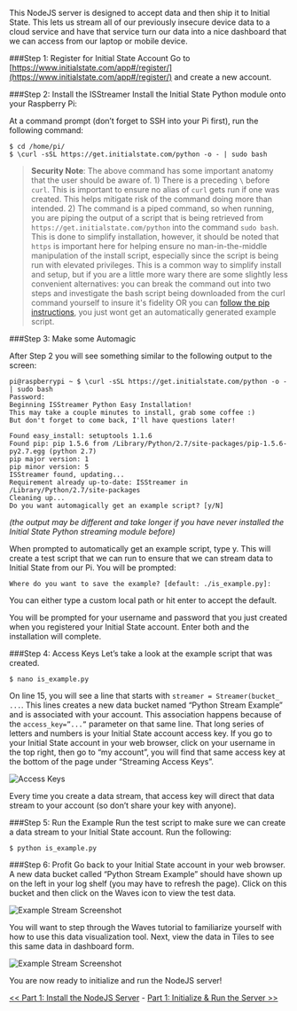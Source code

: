 This NodeJS server is designed to accept data and then ship it to Initial State. This lets us stream all of our previously insecure device data to a cloud service and have that service turn our data into a nice dashboard that we can access from our laptop or mobile device.

###Step 1: Register for Initial State Account
Go to [https://www.initialstate.com/app#/register/](https://www.initialstate.com/app#/register/) and create a new account.

###Step 2: Install the ISStreamer
Install the Initial State Python module onto your Raspberry Pi:

At a command prompt (don’t forget to SSH into your Pi first), run the following command:

```
$ cd /home/pi/
$ \curl -sSL https://get.initialstate.com/python -o - | sudo bash
```

> **Security Note**: The above command has some important anatomy that the user should be aware of. 1) There is a preceding `\` before `curl`. This is important to ensure no alias of `curl` gets run if one was created. This helps mitigate risk of the command doing more than intended. 2) The command is a piped command, so when running, you are piping the output of a script that is being retrieved from `https://get.initialstate.com/python` into the command `sudo bash`. This is done to simplify installation, however, it should be noted that `https` is important here for helping ensure no man-in-the-middle manipulation of the install script, especially since the script is being run with elevated privileges. This is a common way to simplify install and setup, but if you are a little more wary there are some slightly less convenient alternatives: you can break the command out into two steps and investigate the bash script being downloaded from the curl command yourself to insure it's fidelity OR you can [follow the pip instructions](https://github.com/InitialState/python_appender#using-package-management), you just wont get an automatically generated example script.

###Step 3: Make some Automagic

After Step 2 you will see something similar to the following output to the screen:

```
pi@raspberrypi ~ $ \curl -sSL https://get.initialstate.com/python -o - | sudo bash
Password:
Beginning ISStreamer Python Easy Installation!
This may take a couple minutes to install, grab some coffee :)
But don't forget to come back, I'll have questions later!

Found easy_install: setuptools 1.1.6
Found pip: pip 1.5.6 from /Library/Python/2.7/site-packages/pip-1.5.6- py2.7.egg (python 2.7)
pip major version: 1
pip minor version: 5
ISStreamer found, updating...
Requirement already up-to-date: ISStreamer in /Library/Python/2.7/site-packages
Cleaning up...
Do you want automagically get an example script? [y/N]
```

_(the output may be different and take longer if you have never installed the Initial State Python streaming module before)_

When prompted to automatically get an example script, type y. This will create a test script that we can run to ensure that we can stream data to Initial State from our Pi. You will be prompted:

```
Where do you want to save the example? [default: ./is_example.py]: 
```

You can either type a custom local path or hit enter to accept the default.

You will be prompted for your username and password that you just created when you registered your Initial State account. Enter both and the installation will complete.

###Step 4: Access Keys
Let’s take a look at the example script that was created.



```
$ nano is_example.py
```

On line 15, you will see a line that starts with `streamer = Streamer(bucket_ ...`. This lines creates a new data bucket named “Python Stream Example” and is associated with your account. This association happens because of the `access_key=”...”` parameter on that same line. That long series of letters and numbers is your Initial State account access key. If you go to your Initial State account in your web browser, click on your username in the top right, then go to “my account”, you will find that same access key at the bottom of the page under “Streaming Access Keys”.

![Access Keys](https://github.com/InitialState/beerfridge/wiki/img/access-keys.png)

Every time you create a data stream, that access key will direct that data stream to your account (so don’t share your key with anyone).

###Step 5: Run the Example
Run the test script to make sure we can create a data stream to your Initial State account. Run the following:

```
$ python is_example.py
```

###Step 6: Profit
Go back to your Initial State account in your web browser. A new data bucket called “Python Stream Example” should have shown up on the left in your log shelf (you may have to refresh the page). Click on this bucket and then click on the Waves icon to view the test data.

![Example Stream Screenshot](https://github.com/InitialState/beerfridge/wiki/img/example-stream.png)

You will want to step through the Waves tutorial to familiarize yourself with how to use this data visualization tool. Next, view the data in Tiles to see this same data in dashboard form. 

![Example Stream Screenshot](https://github.com/InitialState/beerfridge/wiki/img/example-stream-tiles.png)

You are now ready to initialize and run the NodeJS server!

[<< Part 1: Install the NodeJS Server](Part-1.-Install-the-NodeJS-Server) - [Part 1: Initialize & Run the Server >>](Part-1.-Initialize-&-Run-the-Server)